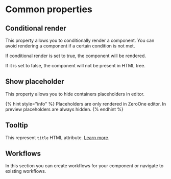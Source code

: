 # Common properties


## Conditional render
This property allows you to conditionally render a component. 
You can avoid rendering a component if a certain condition is not met. 

If conditional render is set to true, the component will be rendered.

If it is set to false, the component will not be present in HTML tree.


## Show placeholder
This property allows you to hide containers placeholders in editor. 

{% hint style="info" %}
Placeholders are only rendered in ZeroOne editor. In preview placeholders are always hidden.
{% endhint %}

## Tooltip
This represent `title` HTML attribute. [Learn more](https://developer.mozilla.org/en-US/docs/Web/HTML/Global_attributes/title). 

## Workflows
In this section you can create workflows for your component or navigate to existing workflows.
